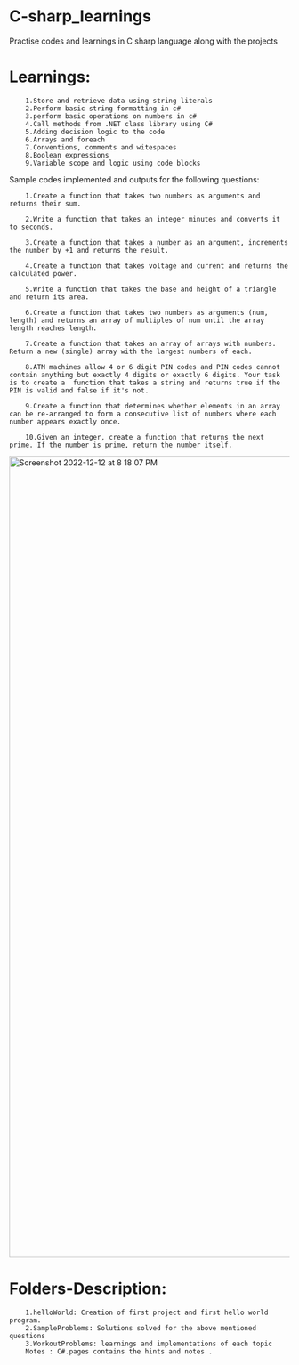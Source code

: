 # C-sharp_learnings
Practise codes and learnings in C sharp language along with the projects

# Learnings:
        1.Store and retrieve data using string literals
        2.Perform basic string formatting in c#
        3.perform basic operations on numbers in c#
        4.Call methods from .NET class library using C#
        5.Adding decision logic to the code
        6.Arrays and foreach
        7.Conventions, comments and witespaces
        8.Boolean expressions
        9.Variable scope and logic using code blocks


Sample codes implemented and outputs for the following questions: 

        1.Create a function that takes two numbers as arguments and returns their sum.
        
        2.Write a function that takes an integer minutes and converts it to seconds.
        
        3.Create a function that takes a number as an argument, increments the number by +1 and returns the result.
        
        4.Create a function that takes voltage and current and returns the calculated power.
        
        5.Write a function that takes the base and height of a triangle and return its area.
        
        6.Create a function that takes two numbers as arguments (num, length) and returns an array of multiples of num until the array length reaches length.
        
        7.Create a function that takes an array of arrays with numbers. Return a new (single) array with the largest numbers of each.
        
        8.ATM machines allow 4 or 6 digit PIN codes and PIN codes cannot contain anything but exactly 4 digits or exactly 6 digits. Your task is to create a  function that takes a string and returns true if the PIN is valid and false if it's not.
        
        9.Create a function that determines whether elements in an array can be re-arranged to form a consecutive list of numbers where each number appears exactly once.
        
        10.Given an integer, create a function that returns the next prime. If the number is prime, return the number itself.

<img width="1440" alt="Screenshot 2022-12-12 at 8 18 07 PM" src="https://user-images.githubusercontent.com/87896770/207075633-bf62698d-7780-40e9-9125-8348b1837941.png">

# Folders-Description:
        1.helloWorld: Creation of first project and first hello world program.
        2.SampleProblems: Solutions solved for the above mentioned questions
        3.WorkoutProblems: learnings and implementations of each topic
        Notes : C#.pages contains the hints and notes .
